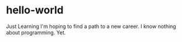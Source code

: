 # hello-world
Just Learning
I'm hoping to find a path to a new career. I know nothing about programming. Yet.

